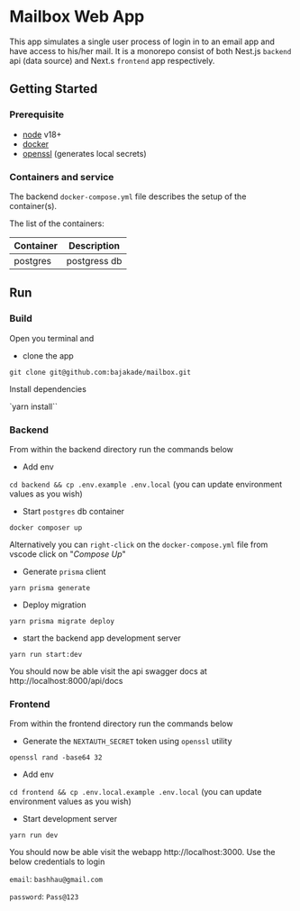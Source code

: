 # Mailbox Web App

This app simulates a single user process of login in to an email app and have access to his/her mail. It is a monorepo consist of both Nest.js `backend` api (data source) and Next.s `frontend` app respectively.

## Getting Started

### Prerequisite
- [node](https://nodejs.org/) v18+
- [docker](https://nodejs.org/)
- [openssl](https://www.openssl.org/) (generates local secrets)

### Containers and service
The backend `docker-compose.yml` file describes the setup of the container(s).

The list of the containers:

| Container	| Description  |
|-----------|--------------|
| postgres	| postgress db |


## Run

### Build
Open you terminal and

- clone the app

`git clone git@github.com:bajakade/mailbox.git`

Install dependencies

`yarn install``

### Backend
From within the backend directory run the commands below

- Add  env

`cd backend && cp .env.example .env.local` (you can update environment values as you wish)

- Start `postgres` db container

`docker composer up`

Alternatively you can `right-click` on the `docker-compose.yml` file from vscode click on "_Compose Up_"

- Generate `prisma` client

`yarn prisma generate`

- Deploy migration

`yarn prisma migrate deploy`

- start the backend app development server

`yarn run start:dev`

You should now be able visit the api swagger docs at http://localhost:8000/api/docs


### Frontend
From within the frontend directory run the commands below

- Generate the `NEXTAUTH_SECRET` token using `openssl` utility

`openssl rand -base64 32`

- Add  env

`cd frontend && cp .env.local.example .env.local` (you can update environment values as you wish)

- Start development server

`yarn run dev`

You should now be able visit the webapp http://localhost:3000. Use the below credentials to login

`email`: `bashhau@gmail.com`

`password`: `Pass@123`
